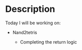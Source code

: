 # Description

Today I will be working on:

  - Nand2tetris 

    - Completing the return logic
      
  
